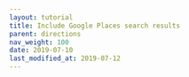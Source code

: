 ```yaml
---
layout: tutorial
title: Include Google Places search results
parent: directions
nav_weight: 100
date: 2019-07-10
last_modified_at: 2019-07-12
---
```

